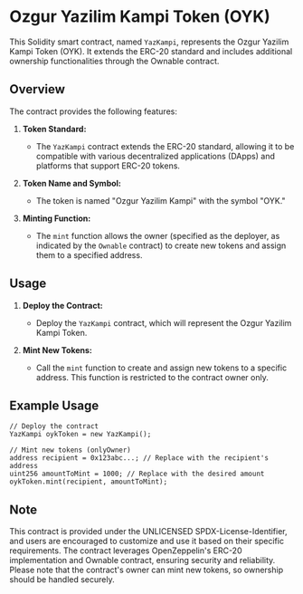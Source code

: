 # Ozgur Yazilim Kampi Token (OYK)

This Solidity smart contract, named `YazKampi`, represents the Ozgur Yazilim Kampi Token (OYK). It extends the ERC-20 standard and includes additional ownership functionalities through the Ownable contract.

## Overview

The contract provides the following features:

1. **Token Standard:**
   - The `YazKampi` contract extends the ERC-20 standard, allowing it to be compatible with various decentralized applications (DApps) and platforms that support ERC-20 tokens.

2. **Token Name and Symbol:**
   - The token is named "Ozgur Yazilim Kampi" with the symbol "OYK."

3. **Minting Function:**
   - The `mint` function allows the owner (specified as the deployer, as indicated by the `Ownable` contract) to create new tokens and assign them to a specified address.

## Usage

1. **Deploy the Contract:**
   - Deploy the `YazKampi` contract, which will represent the Ozgur Yazilim Kampi Token.

2. **Mint New Tokens:**
   - Call the `mint` function to create and assign new tokens to a specific address. This function is restricted to the contract owner only.

## Example Usage

```solidity
// Deploy the contract
YazKampi oykToken = new YazKampi();

// Mint new tokens (onlyOwner)
address recipient = 0x123abc...; // Replace with the recipient's address
uint256 amountToMint = 1000; // Replace with the desired amount
oykToken.mint(recipient, amountToMint);
```

## Note

This contract is provided under the UNLICENSED SPDX-License-Identifier, and users are encouraged to customize and use it based on their specific requirements. The contract leverages OpenZeppelin's ERC-20 implementation and Ownable contract, ensuring security and reliability. Please note that the contract's owner can mint new tokens, so ownership should be handled securely.
